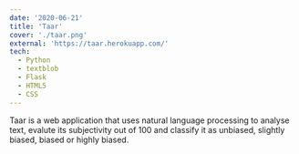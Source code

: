 ```yaml
---
date: '2020-06-21'
title: 'Taar'
cover: './taar.png'
external: 'https://taar.herokuapp.com/'
tech:
  - Python
  - textblob
  - Flask
  - HTML5
  - CSS
---
```


Taar is a web application that uses natural language processing to analyse text, evalute its subjectivity out of 100 and classify it as unbiased, slightly biased, biased or highly biased.
